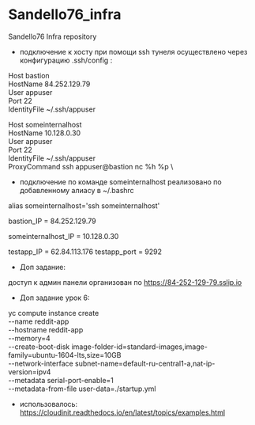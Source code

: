 # Sandello76_infra
Sandello76 Infra repository

- подключение к хосту при помощи ssh тунеля осуществлено через конфигурацию .ssh/config :

 Host bastion \
     HostName 84.252.129.79 \
     User appuser \
     Port 22 \
     IdentityFile ~/.ssh/appuser 


 Host someinternalhost \
     HostName 10.128.0.30 \
     User appuser \
     Port 22 \
     IdentityFile ~/.ssh/appuser \
     ProxyCommand  ssh appuser@bastion nc %h %p \
- подключение по команде someinternalhost реализовано по добавленному алиасу в ~/.bashrc

alias someinternalhost='ssh someinternalhost'


bastion_IP = 84.252.129.79
 
someinternalhost_IP = 10.128.0.30

testapp_IP = 62.84.113.176
testapp_port = 9292

- Доп задание:

доступ к админ панели организован по https://84-252-129-79.sslip.io

- Доп задание урок 6:

yc compute instance create \
  --name reddit-app \
  --hostname reddit-app \
  --memory=4 \
  --create-boot-disk image-folder-id=standard-images,image-family=ubuntu-1604-lts,size=10GB \
  --network-interface subnet-name=default-ru-central1-a,nat-ip-version=ipv4 \
  --metadata serial-port-enable=1 \
  --metadata-from-file user-data=./startup.yml

  - использовалось: https://cloudinit.readthedocs.io/en/latest/topics/examples.html
